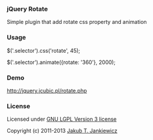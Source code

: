 ### jQuery Rotate

Simple plugin that add rotate css property and animation

### Usage

$('.selector').css('rotate', 45);

$('.selector').animate({rotate: '360'}, 2000);

### Demo

<http://jquery.jcubic.pl/rotate.php>

### License

Licensed under [GNU LGPL Version 3 license](http://www.gnu.org/licenses/lgpl.html)

Copyright (c) 2011-2013 [Jakub T. Jankiewicz](https://jcubic.pl)
